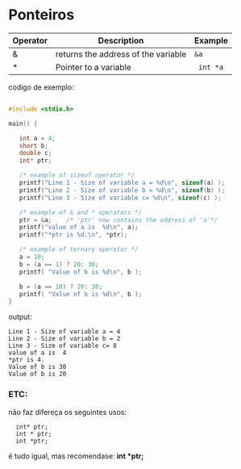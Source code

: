 # Ponteiros

| Operator    | Description    | Example    |
|---------------- | --------------- | --------------- |
| &    | returns the address of the variable    | ```&a```  |
| *    | Pointer to a variable    |  ``` int *a```    |


codigo de exemplo: 

```c

#include <stdio.h>

main() {

   int a = 4;
   short b;
   double c;
   int* ptr;

   /* example of sizeof operator */
   printf("Line 1 - Size of variable a = %d\n", sizeof(a) );
   printf("Line 2 - Size of variable b = %d\n", sizeof(b) );
   printf("Line 3 - Size of variable c= %d\n", sizeof(c) );

   /* example of & and * operators */
   ptr = &a;	/* 'ptr' now contains the address of 'a'*/
   printf("value of a is  %d\n", a);
   printf("*ptr is %d.\n", *ptr);

   /* example of ternary operator */
   a = 10;
   b = (a == 1) ? 20: 30;
   printf( "Value of b is %d\n", b );

   b = (a == 10) ? 20: 30;
   printf( "Value of b is %d\n", b );
}
```

output:
``` 
Line 1 - Size of variable a = 4
Line 2 - Size of variable b = 2
Line 3 - Size of variable c= 8
value of a is  4
*ptr is 4.
Value of b is 30
Value of b is 20

```


### ETC: 

não faz difereça os seguintes usos: 

```
  int* ptr;
  int * ptr;
  int *ptr;
``` 
é tudo igual, mas recomendase: __int *ptr;__
